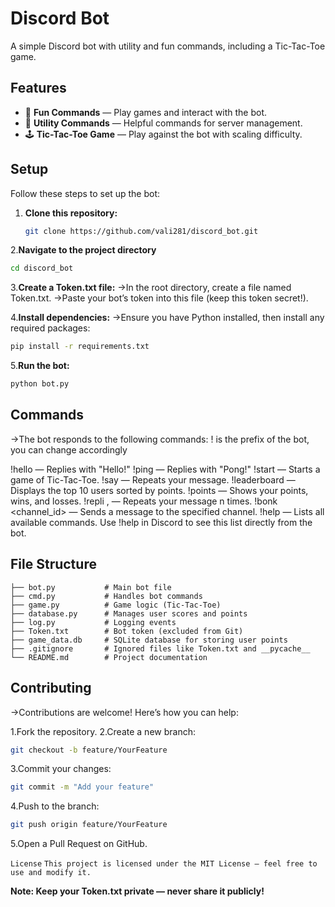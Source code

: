 # Discord Bot

A simple Discord bot with utility and fun commands, including a Tic-Tac-Toe game.

## Features

- 🎲 **Fun Commands** — Play games and interact with the bot.
- 🔧 **Utility Commands** — Helpful commands for server management.
- 🕹️ **Tic-Tac-Toe Game** — Play against the bot with scaling difficulty.

## Setup

Follow these steps to set up the bot:

1. **Clone this repository:**
   ```bash
   git clone https://github.com/vali281/discord_bot.git
   ```
   
2.**Navigate to the project directory**
 ```bash
 cd discord_bot
```
 
3.**Create a Token.txt file:**
->In the root directory, create a file named Token.txt.
->Paste your bot’s token into this file (keep this token secret!).

4.**Install dependencies:**
->Ensure you have Python installed, then install any required packages:

```bash
pip install -r requirements.txt
```

5.**Run the bot:**
```bash
python bot.py
```
## Commands
->The bot responds to the following commands:
! is the prefix of the bot, you can change accordingly 

!hello — Replies with "Hello!"
!ping — Replies with "Pong!"
!start — Starts a game of Tic-Tac-Toe.
!say <message> — Repeats your message.
!leaderboard — Displays the top 10 users sorted by points.
!points — Shows your points, wins, and losses.
!repli <n>, <message> — Repeats your message n times.
!bonk <channel_id> <message> — Sends a message to the specified channel.
!help — Lists all available commands.
Use !help in Discord to see this list directly from the bot.

## File Structure
```discord_bot/
├── bot.py           # Main bot file
├── cmd.py           # Handles bot commands
├── game.py          # Game logic (Tic-Tac-Toe)
├── database.py      # Manages user scores and points
├── log.py           # Logging events
├── Token.txt        # Bot token (excluded from Git)
├── game_data.db     # SQLite database for storing user points
├── .gitignore       # Ignored files like Token.txt and __pycache__
└── README.md        # Project documentation
```

## Contributing
->Contributions are welcome! Here’s how you can help:

1.Fork the repository.
2.Create a new branch:
```bash
git checkout -b feature/YourFeature
```
3.Commit your changes:
```bash
git commit -m "Add your feature"
```
4.Push to the branch:
```bash
git push origin feature/YourFeature
```
5.Open a Pull Request on GitHub.

```License```
```This project is licensed under the MIT License — feel free to use and modify it.```

**Note: Keep your Token.txt private — never share it publicly!**



